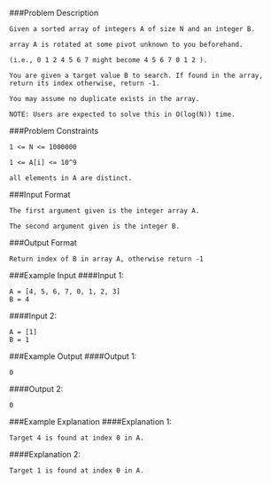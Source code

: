 ###Problem Description
```
Given a sorted array of integers A of size N and an integer B.

array A is rotated at some pivot unknown to you beforehand.

(i.e., 0 1 2 4 5 6 7 might become 4 5 6 7 0 1 2 ).

You are given a target value B to search. If found in the array, return its index otherwise, return -1.

You may assume no duplicate exists in the array.

NOTE: Users are expected to solve this in O(log(N)) time.
```


###Problem Constraints
```
1 <= N <= 1000000

1 <= A[i] <= 10^9

all elements in A are distinct.
```


###Input Format
```
The first argument given is the integer array A.

The second argument given is the integer B.
```


###Output Format
```
Return index of B in array A, otherwise return -1
```


###Example Input
####Input 1:

```
A = [4, 5, 6, 7, 0, 1, 2, 3]
B = 4
```
####Input 2:

```
A = [1]
B = 1
```

###Example Output
####Output 1:

```
0
```
####Output 2:

```
0
```


###Example Explanation
####Explanation 1:


```
Target 4 is found at index 0 in A.
```
####Explanation 2:


```
Target 1 is found at index 0 in A.
```